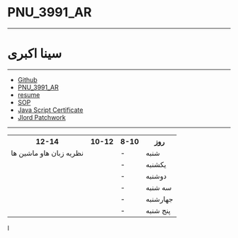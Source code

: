 # PNU_3991_AR
--------------
# سینا اکبری
-------------
- [Github](https://github.com/sinaa-akbari)
- [PNU_3991_AR](https://github.com/sinaa-akbari/PNU_3991_AR)
- [resume](https://sinaa-akbari.github.io/)
- [SOP](https://sinaa-akbari.github.io/sinaa-akbari-sop.github.io/)
- [Java Script Certificate](https://github.com/sinaa-akbari/PNU_3991_AR/blob/PNU_3991_AR/js.pdf)
- [Jlord Patchwork](https://github.com/sinaa-akbari/PNU_3991_AR/blob/PNU_3991_AR/jlord.PNG)


--------------------



<body>
	
	
<table>
  <tr>
    <th>12-14</th>
    <th>10-12</th>
	<th>8-10</th>
    <th>روز</th>
  </tr>
  <tr>
    <td>نظریه زبان هاو ماشین ها</td>
    <td></td>
    <td>-</td>
    <td>شنبه</td>
  </tr>
	
  <tr>
    <td></td>
    <td></td>
	   <td>-</td>
    <td>یکشنبه</td>
	 
  </tr>
	
  <tr>
    <td></td>
    <td></td>
	   <td>-</td>
    <td>دوشنبه</td>
	 
  </tr>
  <tr>
    <td></td>
    <td></td>
	   <td>-</td>
    <td>سه شنبه</td>
	 
  </tr>
  <tr>
    <td></td>
    <td></td>
	  <td>-</td>
    <td>جهارشنبه</td>
	  
  </tr>
  <tr>
    <td></td>
    <td></td>
	  <td>-</td>
    <td>پنج شنبه</td>
  </tr>
</table>
	
</body>


ا
